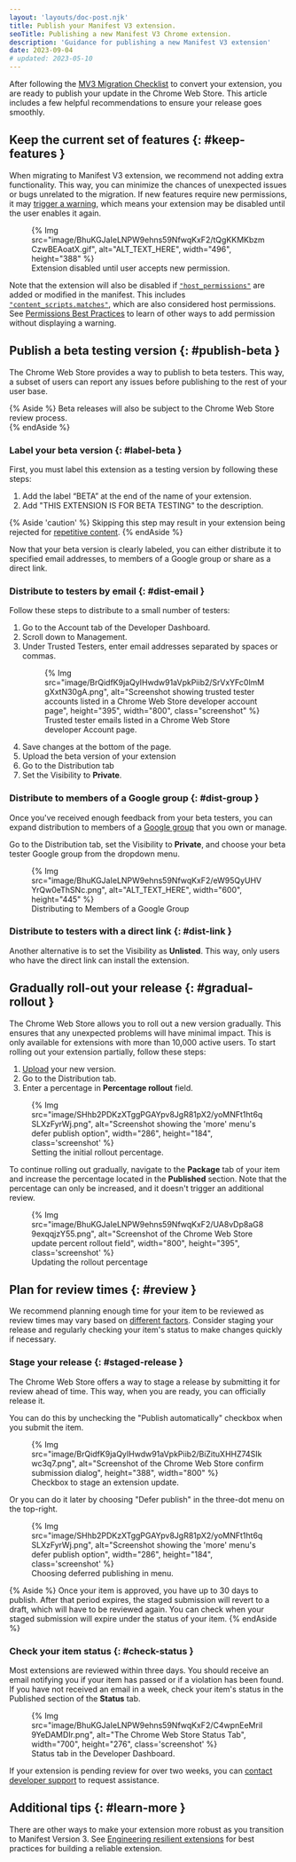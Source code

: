 ```yaml
---
layout: 'layouts/doc-post.njk'
title: Publish your Manifest V3 extension.
seoTitle: Publishing a new Manifest V3 Chrome extension.
description: 'Guidance for publishing a new Manifest V3 extension'
date: 2023-09-04
# updated: 2023-05-10
---
```


After following the [MV3 Migration Checklist][migration-checklist] to convert your extension, you are ready to publish your update in the Chrome Web Store. This article includes a few helpful recommendations to ensure your release goes smoothly.

## Keep the current set of features {: #keep-features }

When migrating to Manifest V3 extension, we recommend not adding extra functionality. This way, you can minimize the chances of unexpected issues or bugs unrelated to the migration. If new features require new permissions, it may [trigger a warning][perm-warn], which means your extension may be disabled until the user enables it again.

<figure>
    {% Img src="image/BhuKGJaIeLNPW9ehns59NfwqKxF2/tQgKKMKbzmCzwBEAoatX.gif", alt="ALT_TEXT_HERE", width="496", height="388" %}
    <figcaption>
    Extension disabled until user accepts new permission.
    </figcaption>
</figure>

Note that the extension will also be disabled if [`"host_permissions"`][host-perms] are added or modified in the manifest. This includes [`"content_scripts.matches"`][content-manifest], which are also considered host permissions. See [Permissions Best Practices][perm-warn] to learn of other ways to add permission without displaying a warning.

## Publish a beta testing version {: #publish-beta }

The Chrome Web Store provides a way to publish to beta testers. This way, a subset of users can report any issues before publishing to the rest of your user base. 

{% Aside %}
Beta releases will also be subject to the Chrome Web Store review process.    
{% endAside %}

### Label your beta version {: #label-beta }

First, you must label this extension as a testing version by following these steps:

1. Add the label “BETA” at the end of the name of your extension.
2. Add "THIS EXTENSION IS FOR BETA TESTING" to the description.

{% Aside 'caution' %}
Skipping this step may result in your extension being rejected for [repetitive content][spam-policy]. 
{% endAside %}

Now that your beta version is clearly labeled, you can either distribute it to specified email addresses, to members of a Google group or share as a direct link.

### Distribute to testers by email {: #dist-email }

Follow these steps to distribute to a small number of testers:

1. Go to the Account tab of the Developer Dashboard.
1. Scroll down to Management.
1. Under Trusted Testers, enter email addresses separated by spaces or commas.
    <figure>
        {% Img src="image/BrQidfK9jaQyIHwdw91aVpkPiib2/SrVxYFc0lmMgXxtN30gA.png", alt="Screenshot showing trusted tester accounts listed in a Chrome Web Store developer account page", height="395", width="800", class="screenshot" %}
        <figcaption>
            Trusted tester emails listed in a Chrome Web Store developer Account page.
        </figcaption>
    </figure>
1. Save changes at the bottom of the page.
1. Upload the beta version of your extension
1. Go to the Distribution tab
1. Set the Visibility to **Private**. 

### Distribute to members of a Google group {: #dist-group }

Once you've received enough feedback from your beta testers, you can expand distribution to members of a [Google group][google-group] that you own or manage. 

Go to the Distribution tab, set the Visibility to **Private**, and choose your beta tester Google group from the dropdown menu. 

<figure>
    {% Img src="image/BhuKGJaIeLNPW9ehns59NfwqKxF2/eW95QyUHVYrQw0eThSNc.png", alt="ALT_TEXT_HERE", width="600", height="445" %}
    <figcaption>
        Distributing to Members of a Google Group
    </figcaption>
</figure>

### Distribute to testers with a direct link {: #dist-link }

Another alternative is to set the Visibility as **Unlisted**. This way, only users who have the direct link can install the extension.

## Gradually roll-out your release {: #gradual-rollout }

The Chrome Web Store allows you to roll out a new version gradually. This ensures that any unexpected problems will have minimal impact. This is only available for extensions with more than 10,000 active users. To start rolling out your extension partially, follow these steps:

1. [Upload][cws-upload] your new version.
2. Go to the Distribution tab.
3. Enter a percentage in **Percentage rollout** field.

<figure>
    {% Img src="image/SHhb2PDKzXTggPGAYpv8JgR81pX2/yoMNFt1ht6qSLXzFyrWj.png", alt="Screenshot showing the 'more' menu's defer publish option", width="286", height="184", class='screenshot' %}
    <figcaption>
        Setting the initial rollout percentage.
    </figcaption>
</figure>

To continue rolling out gradually, navigate to the **Package** tab of your item and increase the percentage located in the **Published** section. Note that the percentage can only be increased, and it doesn't trigger an additional review.

<figure>
    {% Img src="image/BhuKGJaIeLNPW9ehns59NfwqKxF2/UA8vDp8aG89exqqjzY55.png", alt="Screenshot of the Chrome Web Store update percent rollout field", width="800", height="395", class='screenshot' %}
    <figcaption>
        Updating the rollout percentage
    </figcaption>
</figure>

## Plan for review times {: #review }

We recommend planning enough time for your item to be reviewed as review times may vary based on [different factors][review-factors]. Consider staging your release and regularly checking your item's status to make changes quickly if necessary.

### Stage your release {: #staged-release }

The Chrome Web Store offers a way to stage a release by submitting it for review ahead of time. This way, when you are ready, you can officially release it. 

You can do this by unchecking the "Publish automatically" checkbox when you submit the item. 

<figure>
    {% Img src="image/BrQidfK9jaQyIHwdw91aVpkPiib2/BiZituXHHZ74SIkwc3q7.png", alt="Screenshot of the Chrome Web Store confirm submission dialog", height="388", width="800" %}
    <figcaption>
        Checkbox to stage an extension update.
    </figcaption>
</figure>

Or you can do it later by choosing "Defer publish" in the three-dot menu on the top-right.

<figure>
    {% Img src="image/SHhb2PDKzXTggPGAYpv8JgR81pX2/yoMNFt1ht6qSLXzFyrWj.png", alt="Screenshot showing the 'more' menu's defer publish option", width="286", height="184", class='screenshot' %}
    <figcaption>
      Choosing deferred publishing in menu.
    </figcaption>
</figure>

{% Aside %}
Once your item is approved, you have up to 30 days to publish. After that period expires, the staged submission will revert to a draft, which will have to be reviewed again. You can check when your staged submission will expire under the status of your item.
{% endAside %}

### Check your item status {: #check-status }

Most extensions are reviewed within three days. You should receive an email notifying you if your item has passed or if a violation has been found. If you have not received an email in a week, check your item's status in the Published section of the **Status** tab.

<figure>
    {% Img src="image/BhuKGJaIeLNPW9ehns59NfwqKxF2/C4wpnEeMriI9YeDAMDIr.png", alt="The Chrome Web Store Status Tab", width="700", height="276", class='screenshot' %}
    <figcaption>
        Status tab in the Developer Dashboard.
    </figcaption>
</figure>

If your extension is pending review for over two weeks, you can [contact developer support][cws-support] to request assistance.

## Additional tips {: #learn-more }

There are other ways to make your extension more robust as you transition to Manifest Version 3. See [Engineering resilient extensions](TBD) for best practices for building a reliable extension.

[content-manifest]: /docs/extensions/manifest/content_scripts
[cws-support]: /docs/webstore/review-process/#support
[cws-upload]: /docs/webstore/upload
[google-group]: https://groups.google.com/my-groups
[host-perms]: /docs/extensions/mv3/declare_permissions/#host-permissions
[migration-checklist]: /docs/extensions/migrating/checklist/
[perm-warn]: /docs/extensions/mv3/permission_warnings/
[review-factors]: /docs/webstore/review-process/#review-time-factors
[spam-policy]: /docs/webstore/troubleshooting/#spam